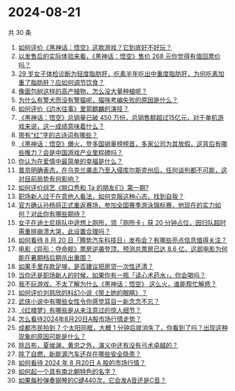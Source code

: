 # 2024-08-21

共 30 条

<!-- BEGIN -->
<!-- 最后更新时间 Wed Aug 21 2024 00:14:28 GMT+0800 (China Standard Time) -->

1. [如何评价《黑神话：悟空》这款游戏？它到底好不好玩？](https://www.zhihu.com/question/664775480)
1. [以发售后的实际体验来看，《黑神话：悟空》售价 268 元你觉得有值回票价吗？](https://www.zhihu.com/question/664798011)
1. [29 岁女子体检诊断为轻度脂肪肝，吃素半年吃出中重度脂肪肝，为何吃素加重了脂肪肝？应如何调节饮食？](https://www.zhihu.com/question/664799724)
1. [像面包树这样的高产植物，怎么没大量种植呢？](https://www.zhihu.com/question/27180220)
1. [为什么有警犬而没有警猫呢，猫咪考编失败的原因是什么？](https://www.zhihu.com/question/663673606)
1. [如何评价《边水往事》里郭麒麟的演技？](https://www.zhihu.com/question/664482804)
1. [《黑神话：悟空》总销量已破 450 万份，总销售额超过15亿元，对于单机游戏来说，这一成绩意味着什么？](https://www.zhihu.com/question/664824592)
1. [带有"红"字的古诗词有哪些？](https://www.zhihu.com/question/658917897)
1. [《黑神话：悟空》爆火，登多国销量榜榜首，多家公司为其放假，这背后有哪些推力？会是中国游戏产业里程碑吗？](https://www.zhihu.com/question/664713669)
1. [你认为在爱情中最简单的幸福是什么？](https://www.zhihu.com/question/664212744)
1. [普京明确表态，在乌克兰袭击乃至入侵库尔斯克州后，任何谈判都不可能，这对目前局势有何影响？](https://www.zhihu.com/question/664776875)
1. [如何评价综艺《脱口秀和 Ta 的朋友们》第一期?](https://www.zhihu.com/question/664747872)
1. [职场新人过于在意他人看法，如何克服这种心态，找到自我？](https://www.zhihu.com/question/662639497)
1. [官方确认孙杨将正式重返赛场，参加全国赛季游泳锦标赛，他现在的实力如何？对此你有哪些期待？](https://www.zhihu.com/question/664739842)
1. [女子在迪士尼排队中途想上厕所，领「厕所卡」获 20 分钟占位，因归队超时需重排崩溃大哭，此设置合理吗？](https://www.zhihu.com/question/664769973)
1. [如何看待 8 月 20 日「腾势汽车科技日」发布会？有哪些亮点信息值得关注？](https://www.zhihu.com/question/664687123)
1. [电影《异形：夺命舰》票房逆袭登顶，预测总票房已达 8.6 亿，这部电影为何能在暑期档后期杀出重围？](https://www.zhihu.com/question/664647044)
1. [如果手里存款足够，是否建议把房贷一次性还清？](https://www.zhihu.com/question/413750439)
1. [当你还是职场新人的时候，如果你有一瓶「读心术药水」，你会喝吗？](https://www.zhihu.com/question/664446485)
1. [我不玩游戏，不太了解为什么《黑神话：悟空》 这么火，谁能帮忙解惑？](https://www.zhihu.com/question/664777321)
1. [如何评价刘慈欣的科幻小说《带上她的眼睛》？](https://www.zhihu.com/question/54568310)
1. [武侠小说中有哪些女性令你感觉耳目一新念念不忘？](https://www.zhihu.com/question/664434956)
1. [《红楼梦》有哪些是从未注意过的惊人细节？](https://www.zhihu.com/question/657852128)
1. [怎么看待2024年8月20日A股市场行情走势？](https://www.zhihu.com/question/664802550)
1. [成都市民拍到 7 个太阳同框，大概 1 分钟后就消失了，你看到了吗？出现这种现象的原因可能是什么？](https://www.zhihu.com/question/664770212)
1. [除吕布，夏侯渊，黄忠之外，演义中还有没有弓术卓越的？](https://www.zhihu.com/question/664714383)
1. [除了自燃，新能源汽车还存在哪些安全隐患？](https://www.zhihu.com/question/663263523)
1. [如何看待 2024 年 8 月20日 A 股的市场行情？](https://www.zhihu.com/question/664773371)
1. [如何起一个具有南北朝特色的名字？](https://www.zhihu.com/question/532729741)
1. [如果每秒弹奏钢琴的C键440次，它会发A音还是C音？](https://www.zhihu.com/question/664475250)

<!-- END -->

